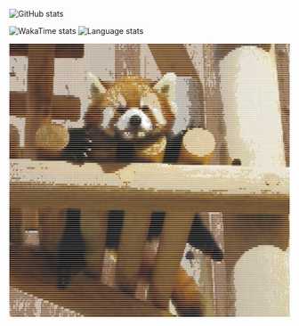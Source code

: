 ![GitHub stats](https://github-readme-stats.vercel.app/api?username=Ranoiaetep&count_private=true&show_icons=true&theme=buefy&include_all_commits=true)

![WakaTime stats](https://github-readme-stats.vercel.app/api/wakatime?username=Ranoiaetep&layout=compact&theme=buefy)
![Language stats](https://github-readme-stats.vercel.app/api/top-langs/?username=Ranoiaetep&count_private=true&show_icons=true&theme=buefy&layout=compact&hide=html)


![Red Panda](./RedPanda.jpg)

<!--
**Ranoiaetep/Ranoiaetep** is a ✨ _special_ ✨ repository because its `README.md` (this file) appears on your GitHub profile.

Here are some ideas to get you started:

- 🔭 I’m currently working on ...
- 🌱 I’m currently learning ...
- 👯 I’m looking to collaborate on ...
- 🤔 I’m looking for help with ...
- 💬 Ask me about ...
- 📫 How to reach me: ...
- 😄 Pronouns: ...
- ⚡ Fun fact: ...
-->

